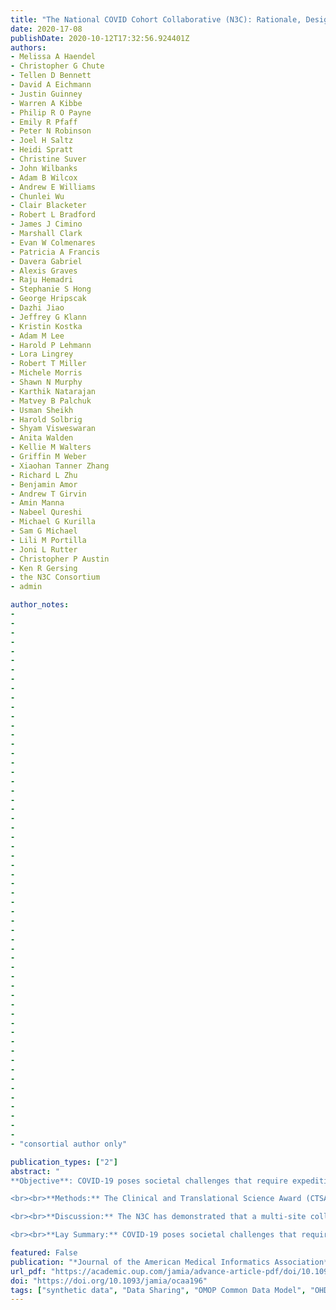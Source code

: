 ```yaml
---
title: "The National COVID Cohort Collaborative (N3C): Rationale, Design, Infrastructure, and Deployment"
date: 2020-17-08
publishDate: 2020-10-12T17:32:56.924401Z
authors:
- Melissa A Haendel
- Christopher G Chute
- Tellen D Bennett
- David A Eichmann
- Justin Guinney
- Warren A Kibbe
- Philip R O Payne
- Emily R Pfaff
- Peter N Robinson
- Joel H Saltz
- Heidi Spratt
- Christine Suver
- John Wilbanks
- Adam B Wilcox
- Andrew E Williams
- Chunlei Wu
- Clair Blacketer
- Robert L Bradford
- James J Cimino
- Marshall Clark
- Evan W Colmenares
- Patricia A Francis
- Davera Gabriel
- Alexis Graves
- Raju Hemadri
- Stephanie S Hong
- George Hripscak
- Dazhi Jiao
- Jeffrey G Klann
- Kristin Kostka
- Adam M Lee
- Harold P Lehmann
- Lora Lingrey
- Robert T Miller
- Michele Morris
- Shawn N Murphy
- Karthik Natarajan
- Matvey B Palchuk
- Usman Sheikh
- Harold Solbrig
- Shyam Visweswaran
- Anita Walden
- Kellie M Walters
- Griffin M Weber
- Xiaohan Tanner Zhang
- Richard L Zhu
- Benjamin Amor
- Andrew T Girvin
- Amin Manna
- Nabeel Qureshi
- Michael G Kurilla
- Sam G Michael
- Lili M Portilla
- Joni L Rutter
- Christopher P Austin
- Ken R Gersing
- the N3C Consortium
- admin

author_notes:
-
-
-
-
-
-
-
-
-
-
-
-
-
-
-
-
-
-
-
-
-
-
-
-
-
-
-
-
-
-
-
-
-
-
-
-
-
-
-
-
-
-
-
-
-
-
-
-
-
-
-
-
-
-
-
-
-
- "consortial author only"

publication_types: ["2"]
abstract: "
**Objective**: COVID-19 poses societal challenges that require expeditious data and knowledge sharing. Though organizational clinical data are abundant, these are largely inaccessible to outside researchers. Statistical, machine learning, and causal analyses are most successful with large-scale data beyond what is available in any given organization. Here, we introduce the National COVID Cohort Collaborative (N3C), an open science community focused on analyzing patient-level data from many centers.

<br><br>**Methods:** The Clinical and Translational Science Award (CTSA) Program and scientific community created N3C to overcome technical, regulatory, policy, and governance barriers to sharing and harmonizing individual-level clinical data. We developed solutions to extract, aggregate, and harmonize data across organizations and data models, and created a secure data enclave to enable efficient, transparent, and reproducible collaborative analytics. Organized in inclusive workstreams, in two months we created: legal agreements and governance for organizations and researchers; data extraction scripts to identify and ingest positive, negative, and possible COVID-19 cases; a data quality assurance and harmonization pipeline to create a single harmonized dataset; population of the secure data enclave with data, machine learning, and statistical analytics tools; dissemination mechanisms; and a synthetic data pilot to democratize data access.

<br><br>**Discussion:** The N3C has demonstrated that a multi-site collaborative learning health network can overcome barriers to rapidly build a scalable infrastructure incorporating multi-organizational clinical data for COVID-19 analytics. We expect this effort to save lives by enabling rapid collaboration among clinicians, researchers, and data scientists to identify treatments and specialized care and thereby reduce the immediate and long-term impacts of COVID-19. 

<br><br>**Lay Summary:** COVID-19 poses societal challenges that require expeditious data and knowledge sharing. Though medical records are abundant, they are largely inaccessible to outside researchers. Statistical, machine learning, and causal research are most successful with large datasets beyond what is available in any given organization. Here, we introduce the National COVID Cohort Collaborative (N3C), an open science community focused on analyzing patient-level data from many clinical centers to reveal patterns in COVID-19 patients. To create N3C, the community had to overcome technical, regulatory, policy, and governance barriers to sharing patient-level clinical data. In less than 2 months, we developed solutions to acquire and harmonize data across organizations and created a secure data environment to enable transparent and reproducible collaborative research. We expect the N3C to help save lives by enabling collaboration among clinicians, researchers, and data scientists to identify treatments and specialized care needs and thereby reduce the immediate and long-term impacts of COVID-19."

featured: False
publication: "*Journal of the American Medical Informatics Association*"
url_pdf: "https://academic.oup.com/jamia/advance-article-pdf/doi/10.1093/jamia/ocaa196/34927041/ocaa196.pdf"
doi: "https://doi.org/10.1093/jamia/ocaa196"
tags: ["synthetic data", "Data Sharing", "OMOP Common Data Model", "OHDSI", "N3C", "Data transformation", "Data validation", "ETL", "COVID-19", "clinical data model harmonization", "Electronic Health Record", "SARS-CoV-2", "data access", "Real World Evidence"]
---
```


